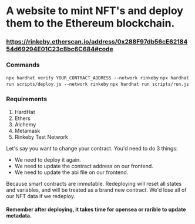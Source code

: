 # A website to mint NFT's and deploy them to the Ethereum blockchain.

### https://rinkeby.etherscan.io/address/0x288F97db56cE6218454d69294E01C23c8bc6C684#code

### Commands

`npx hardhat verify YOUR_CONTRACT_ADDRESS --network rinkeby`
`npx hardhat run scripts/deploy.js --network rinkeby`
`npx hardhat run scripts/run.js`

### Requirements

1. HardHat
2. Ethers
3. Alchemy
4. Metamask
5. Rinkeby Test Network

Let's say you want to change your contract. You'd need to do 3 things:

- We need to deploy it again.
- We need to update the contract address on our frontend.
- We need to update the abi file on our frontend.

Because smart contracts are immutable. Redeploying will reset all states and variables, and will be treated as a brand new contract. We'd lose all of our NFT data if we redeploy.

#### Remember after deploying, it takes time for opensea or rarible to update metadata.
